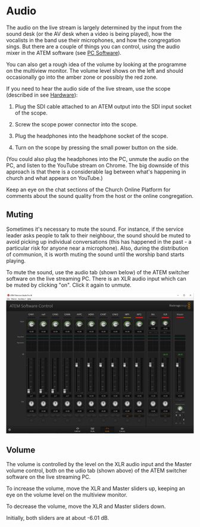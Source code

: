 # Audio

The audio on the live stream is largely determined by the input from the sound desk (or the AV desk when a video is being played), how the vocalists in the band use their microphones, and how the congregation sings.
But there are a couple of things you can control, using the audio mixer in the ATEM software (see [PC Software](./software)).

You can also get a rough idea of the volume by looking at the programme on the multiview monitor. The volume level shows on the left and should occasionally go into the amber zone or possibly the red zone.

If you need to hear the audio side of the live stream, use the scope (described in see [Hardware](./hardware)):

1. Plug the SDI cable attached to an ATEM output into the SDI input socket of the scope.

2. Screw the scope power connector into the scope.

3. Plug the headphones into the headphone socket of the scope.

4. Turn on the scope by pressing the small power button on the side.

 (You could also plug the headphones into the PC, unmute the audio on the PC, and listen to the YouTube stream on Chrome. The big downside of this approach is that there is a considerable lag between what's happening in church and what appears on YouTube.)

Keep an eye on the chat sections of the Church Online Platform for comments about the sound quality from the host or the online congregation.

## Muting

Sometimes it's necessary to mute the sound. For instance, if the service leader asks people to talk to their neighbour, the sound should be muted to avoid picking up individual conversations (this has happened in the past - a particular risk for anyone near a microphone). Also, during the distribution of communion, it is worth muting the sound until the worship band starts playing.

To mute the sound, use the audio tab (shown below) of the ATEM switcher software on the live streaming PC. There is an XLR audio input which can be muted by clicking "on". Click it again to unmute.

[![](./images/ATEMAudio.png)](./images/ATEMAudio.png)

## Volume

The volume is controlled by the level on the XLR audio input and the Master volume control, both on the udio tab (shown above) of the ATEM switcher software on the live streaming PC.

To increase the volume, move the XLR and Master sliders up, keeping an eye on the volume level on the multiview monitor.

To decrease the volume, move the XLR and Master sliders down.

Initially, both sliders are at about -6.01 dB.
